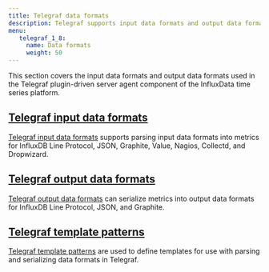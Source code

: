 ```yaml
---
title: Telegraf data formats
description: Telegraf supports input data formats and output data formats for converting input and output data.
menu:
   telegraf_1_8:
     name: Data formats
     weight: 50
---
```

This section covers the input data formats and output data formats used in the Telegraf plugin-driven server agent component of the InfluxData time series platform.

## [Telegraf input data formats](/telegraf/v1.8/data_formats/input/)

[Telegraf input data formats](/telegraf/v1.8/data_formats/input/) supports parsing input data formats into metrics for InfluxDB Line Protocol, JSON, Graphite, Value, Nagios, Collectd, and Dropwizard.

## [Telegraf output data formats](/telegraf/v1.8/data_formats/output/)

[Telegraf output data formats](/telegraf/v1.8/data_formats/output/) can serialize metrics into output data formats for InfluxDB Line Protocol, JSON, and Graphite.

## [Telegraf template patterns](/telegraf/v1.8/data_formats/template-patterns/)

[Telegraf template patterns](/telegraf/v1.8/data_formats/template-patterns/) are used to define templates for use with parsing and serializing data formats in Telegraf.
